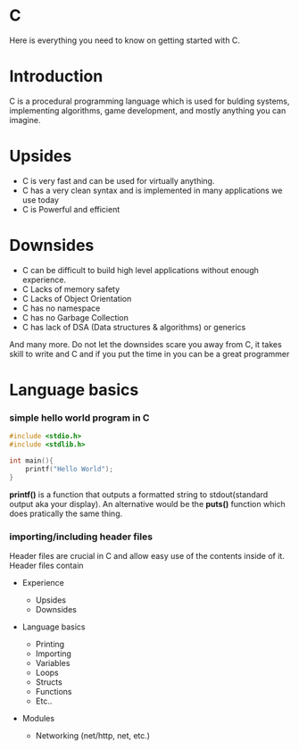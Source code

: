 # C

Here is everything you need to know on getting started with C.

# Introduction

C is a procedural programming language which is used for bulding systems, implementing algorithms, game development, and mostly anything you can imagine.

# Upsides

- C is very fast and can be used for virtually anything. 
- C has a very clean syntax and is implemented in many applications we use today
- C is Powerful and efficient



# Downsides

- C can be difficult to build high level applications without enough experience.
- C Lacks of memory safety 
- C Lacks of Object Orientation
- C has no namespace
- C has no Garbage Collection
- C has lack of DSA (Data structures & algorithms) or generics

And many more. Do not let the downsides scare you away from C, it takes skill to write and C and if you put the time in you can be a great programmer

# Language basics

### simple hello world program in C
```c
#include <stdio.h>
#include <stdlib.h>

int main(){
    printf("Hello World");
}
```
**printf()** is a function that outputs a formatted string to stdout(standard output aka your display). An alternative would be the **puts()** function which does pratically the same thing.

### importing/including header files

Header files are crucial in C and allow easy use of the contents inside of it. 
Header files contain 


- Experience
  - Upsides
  - Downsides

- Language basics
  - Printing
  - Importing
  - Variables
  - Loops
  - Structs
  - Functions
  - Etc..

- Modules
  - Networking (net/http, net, etc.)
